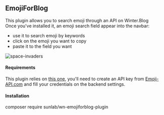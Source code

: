 ## EmojiForBlog
This plugin allows you to search emoji through an API on Winter.Blog  
Once you've installed it, an emoji search field appear into the navbar:
- use it to search emoji by keywords
- click on the emoji you want to copy
- paste it to the field you want

![space-invaders](https://user-images.githubusercontent.com/53976837/116867016-9ab3ed00-ac0c-11eb-8196-c9b239f02dd1.gif)

#### Requirements
This plugin relies on [this one](https://github.com/SunLabDev/wn-emojipicker-plugin/), you'll need to create an API key from [Emoji-API.com](https://emoji-api.com)
and fill your credentials on the backend settings.

#### Installation

  composer require sunlab/wn-emojiforblog-plugin
